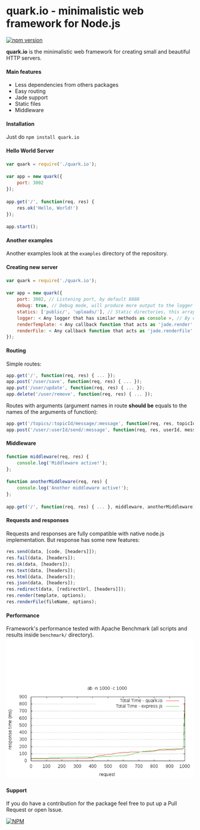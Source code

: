 quark.io - minimalistic web framework for Node.js
======
[![npm version](https://badge.fury.io/js/quark.io.svg)](http://badge.fury.io/js/quark.io)

**quark.io** is the minimalistic web framework for creating small and beautiful HTTP servers.

#### Main features
* Less dependencies from others packages
* Easy routing
* Jade support
* Static files
* Middleware

#### Installation
Just do `npm install quark.io`

#### Hello World Server

```js
var quark = require('./quark.io');

var app = new quark({
    port: 3002
});

app.get('/', function(req, res) {
    res.ok('Hello, World!')
});

app.start();
```

#### Another examples
Another examples look at the `examples` directory of the repository.

#### Creating new server

```js
var quark = require('./quark.io');

var app = new quark({
    port: 3002, // Listening port, by default 8888
    debug: true, // Debug mode, will produce more output to the logger
    statics: ['public/', 'uploads/'], // Static directories, this array by default empty.
    logger: < Any logger that has similar methods as console >, // By default output goes to the console
    renderTemplate: < Any callback function that acts as 'jade.render' >, // By default used 'jade.render'
    renderFile: < Any callback function that acts as 'jade.renderFile' >, // By default used 'jade.renderFile'
});
```

#### Routing

Simple routes:

```js
app.get('/', function(req, res) { ... });
app.post('/user/save', function(req, res) { ... });
app.put('/user/update', function(req, res) { ... });
app.delete('/user/remove', function(req, res) { ... });
```

Routes with arguments (argument names in route **should be** equals to the names of the arguments of function):

```js
app.get('/topics/:topicId/message/:message', function(req, res, topicId, message) { ... });
app.post('/user/:userId/send/:message', function(req, res, userId, message) { ... });
```

#### Middleware

```js
function middleware(req, res) {
    console.log('Middleware active!');
};

function anotherMiddleware(req, res) {
    console.log('Another middleware active!');
};

app.get('/', function(req, res) { ... }, middleware, anotherMiddleware);
```

#### Requests and responses
Requests and responses are fully compatible with native node.js implementation. But response has some new features:

```js
res.send(data, [code, [headers]]);
res.fail(data, [headers]);
res.ok(data, [headers]);
res.text(data, [headers]);
res.html(data, [headers]);
res.json(data, [headers]);
res.redirect(data, [redirectUrl, [headers]]);
res.render(template, options);
res.renderFile(fileName, options);
```

#### Performance
Framework's performance tested with Apache Benchmark (all scripts and results inside `benchmark/` directory).
![Results](benchmark/benchmark.png)

#### Support
If you do have a contribution for the package feel free to put up a Pull Request or open Issue.


[![NPM](https://nodei.co/npm/quark.io.png)](https://nodei.co/npm/quark.io/)
